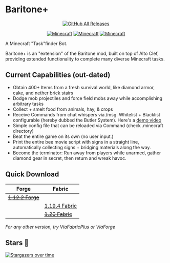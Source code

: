 # Baritone+

<p align="center">
  <a href="https://github.com/RemainingToast/BaritonePlus/releases/"><img src="https://img.shields.io/github/downloads/RemainingToast/BaritonePlus/total.svg" alt="GitHub All Releases"/></a>
</p>

<p align="center">
  <a href="https://github.com/RemainingToast/BaritonePlus/tree/1.12.2"><img src="https://img.shields.io/badge/MC-1.12.2-brightgreen.svg" alt="Minecraft"/></a>
  <a href="https://github.com/RemainingToast/BaritonePlus/tree/1.19.4"><img src="https://img.shields.io/badge/MC-1.19.4-brightgreen.svg" alt="Minecraft"/></a>
  <a href="https://github.com/RemainingToast/BaritonePlus/tree/1.20"><img src="https://img.shields.io/badge/MC-1.20-brightgreen.svg" alt="Minecraft"/></a>
</p>

A Minecraft "Task"finder Bot.

Baritone+ is an "extension" of the Baritone mod, built on top of Alto Clef, providing extended functionality to complete many diverse Minecraft tasks.

## Current Capabilities (out-dated)

- Obtain 400+ Items from a fresh survival world, like diamond armor, cake, and nether brick stairs
- Dodge mob projectiles and force field mobs away while accomplishing arbitrary tasks
- Collect + smelt food from animals, hay, & crops
- Receive Commands from chat whispers via /msg. Whitelist + Blacklist configurable (hereby dubbed the Butler System). Here's a [demo video](https://drive.google.com/file/d/1axVYYMJ5VjmVHaWlCifFHTwiXlFssOUc/view?usp=sharing)
- Simple config file that can be reloaded via Command (check .minecraft directory)
- Beat the entire game on its own (no user input.)
- Print the entire bee movie script with signs in a straight line, automatically collecting signs + bridging materials
  along the way.
- Become the terminator: Run away from players while unarmed, gather diamond gear in secret, then return and wreak
  havoc.

## Quick Download

| Forge                                                                          | Fabric                                                                                      |
|--------------------------------------------------------------------------------|---------------------------------------------------------------------------------------------|
| ~~[1.12.2 Forge](https://github.com/RemainingToast/BaritonePlus/tree/1.12.2)~~ |                                                                                             |
|                                                                                | [1.19.4 Fabric](https://github.com/RemainingToast/BaritonePlus/releases/tag/v1.19.4-beta.4) |
|                                                                                | ~~[1.20 Fabric](https://github.com/RemainingToast/BaritonePlus/tree/1.20)~~                 |


*For any other version, try ViaFabricPlus or ViaForge*


## Stars 💫
[![Stargazers over time](https://starchart.cc/RemainingToast/BaritonePlus.svg)](https://starchart.cc/RemainingToast/BaritonePlus)
